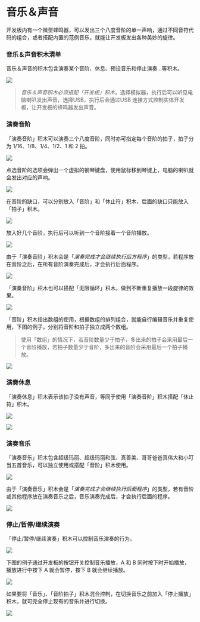 # 音乐＆声音

开发板内有一个微型蜂鸣器，可以发出三个八度音阶的单一声响，通过不同音符代码的组合，或者搭配内置的范例音乐，就能让开发板发出各种美妙的旋律。

### 音乐＆声音积木清单

音乐＆声音的积木包含演奏某个音阶、休息、预设音乐和停止演奏...等积木。

![](../../../assets/webduino/education_edition/board_function/buzzer/upload_d81f8c3e1d6daeb5fc4f33be0b754585.png)

> *音乐＆声音积木必须搭配「开发板」积木*，选择模拟器，执行后可以听见电脑喇叭发出声音，选择USB，执行后会通过USB 连接方式控制实体开发板，让开发板的蜂鸣器发出声音。

### 演奏音阶

「演奏音阶」积木可以演奏三个八度音阶，同时亦可指定每个音阶的拍子，拍子分为 1/16、1/8、1/4、1/2、1 和 2 拍。

![](../../../assets/webduino/education_edition/board_function/buzzer/upload_c9fa8b5fa500b5fb755c1633c03bce49.jpg)

点选音阶的选项会弹出一个虚拟的钢琴键盘，使用鼠标移到琴键上，电脑的喇叭就会发出对应的声响。

![](../../../assets/webduino/education_edition/board_function/buzzer/upload_46fe754af544df24c66e0910e7f2f19c.gif)

在音阶的缺口，可以分别放入「音阶」和「休止符」积木，后面的缺口只能放入「拍子」积木。

![](../../../assets/webduino/education_edition/board_function/buzzer/upload_027f5c26da138c9ce4971dd4532c8178.png)

放入好几个音阶，执行后可以听到一个音阶接着一个音阶播放。

![](../../../assets/webduino/education_edition/board_function/buzzer/upload_2e3c85ed2d24bf38109c154dd60bd828.gif)

由于「演奏音阶」积木会是「*演奏完成才会继续执行后方程序*」的类型，若程序放在音阶之后，在所有音阶演奏完成后，才会执行后面程序。

![](../../../assets/webduino/education_edition/board_function/buzzer/upload_92adfef7e8a7b2e550d142129807d807.gif)

「演奏音阶」积木也可以搭配「无限循环」积木，做到不断重复播放一段旋律的效果。

![](../../../assets/webduino/education_edition/board_function/buzzer/upload_5f262a6ff6b57814d1c4f418f1425e17.gif)

「音阶」积木指出数组的使用，根据数组的排列组合，就能自行编辑音乐并重复使用，下图的例子，分别将音阶和拍子独立成两个数组。

> 使用「数组」的情况下，若音阶数量少于拍子，多出来的拍子会采用最后一个音阶播放，若拍子数量少于音阶，多出来的音阶会采用最后一个拍子播放。

![](../../../assets/webduino/education_edition/board_function/buzzer/upload_55969f257d9c76d8d2a7c66414e0c373.png)

### 演奏休息

「演奏休息」积木表示该拍子没有声音，等同于使用「演奏音阶」积木搭配「休止符」积木。

![](../../../assets/webduino/education_edition/board_function/buzzer/upload_553dd18457d0c23e596671b25ece4fc2.png)

![](../../../assets/webduino/education_edition/board_function/buzzer/upload_599ca13a4d02c7810f3c1b90a53530c2.gif)

### 演奏音乐

「演奏音乐」积木包含超级玛丽、超级玛丽和弦、真善美、哥哥爸爸真伟大和小叮当五首音乐，可以独立使用或搭配「音阶」积木使用。

![](../../../assets/webduino/education_edition/board_function/buzzer/upload_1a9af3f10689c6827d63128096f46e0d.png)

由于「演奏音乐」积木会是「*演奏完成才会继续执行后面程序*」的类型，若有音阶或其他程序放在演奏音乐之后，音乐演奏完成后，才会执行后面的程序。

![](../../../assets/webduino/education_edition/board_function/buzzer/upload_03b4c735d2fcf7d21b04c430c96f3766.gif)

### 停止/暂停/继续演奏

「停止/暂停/继续演奏」积木可以控制音乐演奏的行为。

![](../../../assets/webduino/education_edition/board_function/buzzer/upload_1ab3917e21aed65cd39b6e0dfab6d380.png)

下图的例子通过开发板的按钮开关控制音乐播放，A 和 B 同时按下时开始播放，播放进行中按下 A 就会暂停，按下 B 就会继续播放。

![](../../../assets/webduino/education_edition/board_function/buzzer/buzzer-14.gif)

如果要将「音乐」、「音阶拍子」积木混合控制，在切换音乐之前加入「停止播放」积木，就可完全停止现有的音乐并进行切换。

![](../../../assets/webduino/education_edition/board_function/buzzer/upload_ebad84f9b0d0904fe82e662ec2d62282.png)
